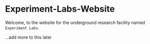 # Experiment-Labs-Website

Welcome, to the website for the underground research facility named `Experiment Labs`.

...add more to this later

